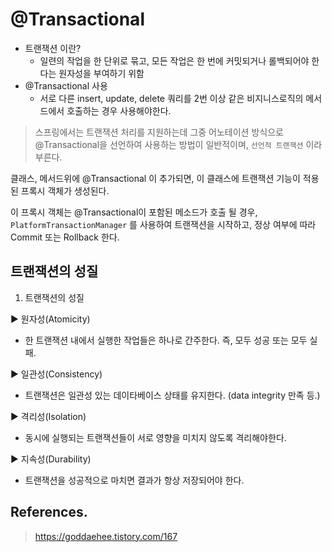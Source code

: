 # @Transactional

- 트랜잭션 이란?
  - 일련의 작업을 한 단위로 묶고, 모든 작업은 한 번에 커밋되거나 롤백되어야 한다는 원자성을 부여하기 위함
- @Transactional 사용
  - 서로 다른 insert, update, delete 쿼리를 2번 이상 같은 비지니스로직의 메서드에서 호출하는 경우 사용해야한다.
  
> 스프링에서는 트랜잭션 처리를 지원하는데 그중 어노테이션 방식으로 @Transactional을 선언하여 사용하는 방법이 일반적이며, `선언적 트랜잭션` 이라 부른다.

클래스, 메서드위에 @Transactional 이 추가되면, 이 클래스에 트랜잭션 기능이 적용된 프록시 객체가 생성된다.


이 프록시 객체는 @Transactional이 포함된 메소드가 호출 될 경우, `PlatformTransactionManager` 를 사용하여 트랜잭션을 시작하고, 정상 여부에 따라 Commit 또는 Rollback 한다.


## 트랜잭션의 성질

1. 트랜잭션의 성질

▶ 원자성(Atomicity)

 - 한 트랜잭션 내에서 실행한 작업들은 하나로 간주한다. 즉, 모두 성공 또는 모두 실패. 

▶ 일관성(Consistency)

 - 트랜잭션은 일관성 있는 데이타베이스 상태를 유지한다. (data integrity 만족 등.)

▶ 격리성(Isolation)

 - 동시에 실행되는 트랜잭션들이 서로 영향을 미치지 않도록 격리해야한다.

▶ 지속성(Durability)

 - 트랜잭션을 성공적으로 마치면 결과가 항상 저장되어야 한다.


## References.

> https://goddaehee.tistory.com/167

